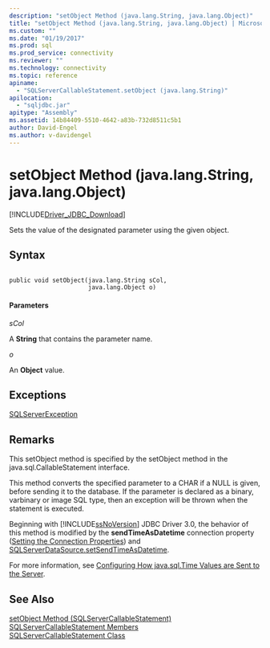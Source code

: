 ```yaml
---
description: "setObject Method (java.lang.String, java.lang.Object)"
title: "setObject Method (java.lang.String, java.lang.Object) | Microsoft Docs"
ms.custom: ""
ms.date: "01/19/2017"
ms.prod: sql
ms.prod_service: connectivity
ms.reviewer: ""
ms.technology: connectivity
ms.topic: reference
apiname: 
  - "SQLServerCallableStatement.setObject (java.lang.String)"
apilocation: 
  - "sqljdbc.jar"
apitype: "Assembly"
ms.assetid: 14b84409-5510-4642-a83b-732d8511c5b1
author: David-Engel
ms.author: v-davidengel
---
```

# setObject Method (java.lang.String, java.lang.Object)
[!INCLUDE[Driver_JDBC_Download](../../../includes/driver_jdbc_download.md)]

  Sets the value of the designated parameter using the given object.  
  
## Syntax  
  
```  
  
public void setObject(java.lang.String sCol,  
                      java.lang.Object o)  
```  
  
#### Parameters  
 *sCol*  
  
 A **String** that contains the parameter name.  
  
 *o*  
  
 An **Object** value.  
  
## Exceptions  
 [SQLServerException](../../../connect/jdbc/reference/sqlserverexception-class.md)  
  
## Remarks  
 This setObject method is specified by the setObject method in the java.sql.CallableStatement interface.  
  
 This method converts the specified parameter to a CHAR if a NULL is given, before sending it to the database. If the parameter is declared as a binary, varbinary or image SQL type, then an exception will be thrown when the statement is executed.  
  
 Beginning with [!INCLUDE[ssNoVersion](../../../includes/ssnoversion-md.md)] JDBC Driver 3.0, the behavior of this method is modified by the **sendTimeAsDatetime** connection property ([Setting the Connection Properties](../../../connect/jdbc/setting-the-connection-properties.md)) and [SQLServerDataSource.setSendTimeAsDatetime](../../../connect/jdbc/reference/setsendtimeasdatetime-method-sqlserverdatasource.md).  
  
 For more information, see [Configuring How java.sql.Time Values are Sent to the Server](../../../connect/jdbc/configuring-how-java-sql-time-values-are-sent-to-the-server.md).  
  
## See Also  
 [setObject Method &#40;SQLServerCallableStatement&#41;](../../../connect/jdbc/reference/setobject-method-sqlservercallablestatement.md)   
 [SQLServerCallableStatement Members](../../../connect/jdbc/reference/sqlservercallablestatement-members.md)   
 [SQLServerCallableStatement Class](../../../connect/jdbc/reference/sqlservercallablestatement-class.md)  
  
  

